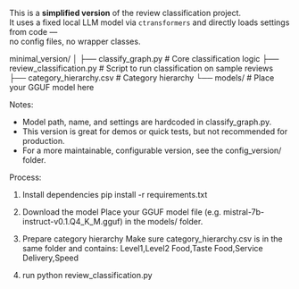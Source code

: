 This is a **simplified version** of the review classification project.  
It uses a fixed local LLM model via `ctransformers` and directly loads settings from code —  
no config files, no wrapper classes.


minimal_version/
│
├── classify_graph.py       # Core classification logic
├── review_classification.py # Script to run classification on sample reviews
├── category_hierarchy.csv   # Category hierarchy
└── models/                  # Place your GGUF model here


Notes:
* Model path, name, and settings are hardcoded in classify_graph.py.
* This version is great for demos or quick tests, but not recommended for production.
* For a more maintainable, configurable version, see the config_version/ folder.

Process:
1. Install dependencies
pip install -r requirements.txt

3. Download the model
Place your GGUF model file (e.g. mistral-7b-instruct-v0.1.Q4_K_M.gguf)
in the models/ folder.

4. Prepare category hierarchy
Make sure category_hierarchy.csv is in the same folder and contains:
Level1,Level2
Food,Taste
Food,Service
Delivery,Speed

5. run python review_classification.py
